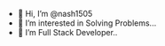 - 👋 Hi, I’m @nash1505
- 👀 I’m interested in Solving Problems...
- 🌱 I’m Full Stack Developer..


<!---
nash1505/nash1505 is a ✨ special ✨ repository because its `README.md` (this file) appears on your GitHub profile.
You can click the Preview link to take a look at your changes.
--->
